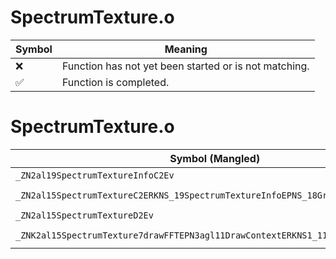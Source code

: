 # SpectrumTexture.o
| Symbol | Meaning 
| ------------- | ------------- 
| :x: | Function has not yet been started or is not matching. 
| :white_check_mark: | Function is completed. 


# SpectrumTexture.o
| Symbol (Mangled) | Symbol (Demangled) | Decompiled? |
| ------------- |  ------------- | ------------- |
| `_ZN2al19SpectrumTextureInfoC2Ev` | `al::SpectrumTextureInfo::SpectrumTextureInfo(void)` | :white_check_mark: |
| `_ZN2al15SpectrumTextureC2ERKNS_19SpectrumTextureInfoEPNS_18GraphicsSystemInfoE` | `al::SpectrumTexture::SpectrumTexture(al::SpectrumTextureInfo const&,al::GraphicsSystemInfo *)` | :white_check_mark: |
| `_ZN2al15SpectrumTextureD2Ev` | `al::SpectrumTexture::~SpectrumTexture()` | :white_check_mark: |
| `_ZNK2al15SpectrumTexture7drawFFTEPN3agl11DrawContextERKNS1_11TextureDataEb` | `al::SpectrumTexture::drawFFT(agl::DrawContext *,agl::TextureData const&,bool)const` | :white_check_mark: |
